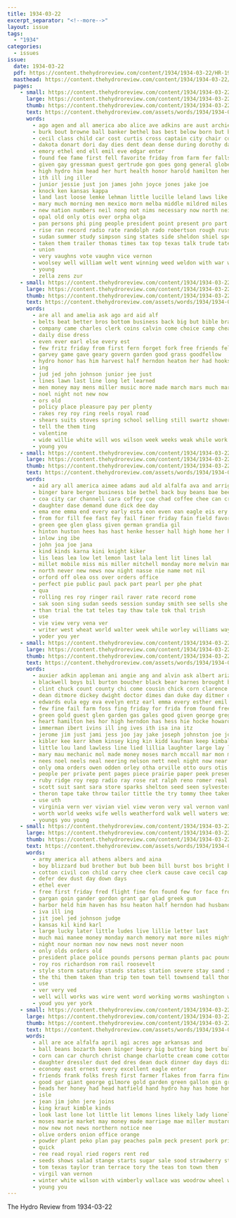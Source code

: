 ```yaml
---
title: 1934-03-22
excerpt_separator: "<!--more-->"
layout: issue
tags:
  - "1934"
categories:
  - issues
issue:
  date: 1934-03-22
  pdf: https://content.thehydroreview.com/content/1934/1934-03-22/HR-1934-03-22.pdf
  masthead: https://content.thehydroreview.com/content/1934/1934-03-22/masthead/HR-1934-03-22.jpg
  pages:
    - small: https://content.thehydroreview.com/content/1934/1934-03-22/small/HR-1934-03-22-01.jpg
      large: https://content.thehydroreview.com/content/1934/1934-03-22/large/HR-1934-03-22-01.jpg
      thumb: https://content.thehydroreview.com/content/1934/1934-03-22/thumbnails/HR-1934-03-22-01.jpg
      text: https://content.thehydroreview.com/assets/words/1934/1934-03-22/HR-1934-03-22-01.txt
      words:
        - ago agen and all america abo alice ave adkins are aust archie aid able american army ann
        - burk bout browne ball banker bethel bas best below born but boys brief bob bers bitterly back board boschert battle binger bussian both bett blood boucher blackwell bie brought bank barn boy been better bring baptist
        - cecil class child car cost curtis cross captain city chair cousin childers circle crissman coin cas close county church con college
        - dakota donart dori day dies dent dean dense during dorothy daughter duet dalke down demand
        - emory ethel end ell emil eve edgar enter
        - found fee fame first fell favorite friday from farm fer falls friends for forth frank farmer fuqua froese frost friend fund
        - given gay gressman guest gertrude gon goes gong general globe gale gave gene gregg goodpasture
        - high hydro him head her hurt health honor harold hamilton henke heidebrecht hatfield hafer horse heide had heart hesser hazel how hoard home held hard
        - ith ill ing iller
        - junior jessie just jon james john joyce jones jake joe
        - knock ken kansas kappa
        - land last loose lemke lehman little lucille leland laws like legion leader levy leaders life lane letter lydia large live
        - mary much morning men mexico morn melba middle mildred miles mut muni means miss monday miller made mura march mer major mountain may memory more mission matter male
        - new nation numbers neil nong not nims necessary now north neighbors
        - opal old only otis over orpha olga
        - pan persons phi ping people president point present pro part patient public process pilgrim phillips past park pay prayer pitzer paston panther pride phyllis
        - rise ran record radio rate randolph rado robertson rough russell road roma roosevelt reali recht ree rus russian runner roy
        - sudan summer study simpson sing states side sheldon shiel special summers sho schol said sch son sur song state sang sian schools susie strong soon second speak school student storm stang seal singer sunday six small south sparks short seven sum story simms
        - taken them trailer thomas times tax top texas talk trude tate then than too the town tse tra tobe thing
        - union
        - very vaughns vote vaughn vice vernon
        - woolsey well william welt went winning weed weldon with war was walk work waller will west ward world week wheel wheeler wife wind
        - young
        - zella zens zur
    - small: https://content.thehydroreview.com/content/1934/1934-03-22/small/HR-1934-03-22-02.jpg
      large: https://content.thehydroreview.com/content/1934/1934-03-22/large/HR-1934-03-22-02.jpg
      thumb: https://content.thehydroreview.com/content/1934/1934-03-22/thumbnails/HR-1934-03-22-02.jpg
      text: https://content.thehydroreview.com/assets/words/1934/1934-03-22/HR-1934-03-22-02.txt
      words:
        - are all and amelia ask ago ard aid alf
        - belts beat better bros bottom business back big but bible braly bob buy best
        - company came charles clerk coins calvin come choice camp cheap county card coats coo can city cole cane class
        - daily dise dress
        - even ever earl else every est
        - few fritz friday from first fern forget fork free friends felton fish for
        - garvey game gave geary govern garden good grass goodfellow
        - hydro honor has him harvest half herndon heaton her had hooks high hoes home hai hand held holding hose
        - ing
        - jud jed john johnson junior jee just
        - lines lawn last line long let learned
        - men money may mens miller music more made march mars much mares merchan mowers match
        - noel night not new now
        - ors old
        - policy place pleasure pay per plenty
        - rakes rey roy ring reels royal road
        - shears suits stoves spring school selling still swartz shower sport smith show start styles slagell socks store shows soy see sunday saturday suit shirts save sara surprise subject supply schools season spies steel swagger
        - tell the them ting
        - valentine
        - wide willie white will wos wilson week weeks weak while work wife warden wool weatherford with
        - young you
    - small: https://content.thehydroreview.com/content/1934/1934-03-22/small/HR-1934-03-22-03.jpg
      large: https://content.thehydroreview.com/content/1934/1934-03-22/large/HR-1934-03-22-03.jpg
      thumb: https://content.thehydroreview.com/content/1934/1934-03-22/thumbnails/HR-1934-03-22-03.jpg
      text: https://content.thehydroreview.com/assets/words/1934/1934-03-22/HR-1934-03-22-03.txt
      words:
        - aid ary all america aimee adams aud ald alfalfa ava and arrigo appleman agy are arie adkins ang agent
        - binger bare berger business bie bethel back buy beans bae been big bon bennett bay bart bishop bread barrett but ball bank billy
        - coa city car channell cara coffey coe chad coffee chee can crosswhite crail childs canes cee corn
        - daughter dase demand dune dick dee day
        - ema ene emma end every early esta eon even ean eagle eis ery
        - from for fill fee fast fey fail finer friday fain field favor fin first font few former fields
        - green gee glen glass given german grandia gil
        - hinton huston hees has hast henke hesser hall high home her hee hot hydro
        - inlow ing ibe
        - john joa joe jana
        - kind kinds karna kini knight kiker
        - lis leas lea low let lemon last lala lent lit lines lal
        - millet mobile miss mis miller mitchell monday more melvin many made man much marion mckinley michell margie march mea
        - north never new news now night nasse nie name not nil
        - orford off olea oss over orders office
        - perfect pie public paul pack part pearl per phe phat
        - qua
        - rolling res roy ringer rail raver rate record rome
        - sak soon sing sudan seeds session sunday smith see sells she saturday standard steel son side short sie stubblefield scott service seed sap suit soy stange
        - than trial the tat teles tay thaw tale tok thal trish
        - use
        - vie view very vena ver
        - writer west wheat world walter week while worley williams way wife wilson why went was with weeks wily woo will
        - yoder you yer
    - small: https://content.thehydroreview.com/content/1934/1934-03-22/small/HR-1934-03-22-04.jpg
      large: https://content.thehydroreview.com/content/1934/1934-03-22/large/HR-1934-03-22-04.jpg
      thumb: https://content.thehydroreview.com/content/1934/1934-03-22/thumbnails/HR-1934-03-22-04.jpg
      text: https://content.thehydroreview.com/assets/words/1934/1934-03-22/HR-1934-03-22-04.txt
      words:
        - auxier adkin appleman ani angie ang and alvin ask albert arizona alfalfa ard able all alice ault ald aubrey arvin ally are adkins alton aud ali adams acres
        - blackwell boys bil burton boucher black bear barnes brought buys bethel baby ben bennett burkhalter bowen bos but boschert bayer ball back bradshaw been best both bal burk bradley butcher boards brooker block butler big brings buy
        - clint chuck count county chi come cousin chick corn clarence company chittenden charles cox chappell charlot can coffee carney church chris carl cotton clover claude cecil clara cee collar creek clinton chief city clear
        - dean ditmore dickey dwight doctor dimes dan duke day ditmer dorse dill darko dooley does daughter dent davidson dinner dozier demand days dage
        - edwards eula egy eva evelyn entz earl emma every esther emil even ell ethel elizabeth eakins enter estes end
        - few fine fail farm foss fing friday for frida from found freedom farmer frank finney frankie field fam fred fan folly fond folks frans
        - green gold guest glen garden gas gales good given george gregg granville grain
        - heart hamilton hes hor high herndon has hess hie hocke howard hern harold harding him heck hose hill home hare hone her harry henry hydro halter harley had hair helzer house handing harm haye
        - immerman ibert ivins ill ing ives ith isa ina itz
        - jerome jim just jami jess joo jay jake joseph johnston joe johnson jean
        - kibler kee kerr khem kinsey king kin kidd kaufman keep kimball kinds komen kimbro kluver
        - little lou land lawless line lied lillia laughter large lay last loss look lee lemon left lorene lawrence lasley like
        - mary mau mechanic mol made money moses march mccall mar mon more mil millet muller mash mapel mor maggie moore mele milla moth mound massey mansel mills many mildred medal miss mala meda magazine measles may manner mckee main miles members monday much mill
        - nees noel neels neal neering nelson nett neel night now near not news new need
        - only oma orders owen odden orley otha orville otto ours otis owens oven oliver office
        - people per private pent pages piece prairie paper peek present pullen patricks pie peter pro price
        - ruby ridge roy repp radio ray rose rat ralph reno romer real ruth road russell
        - scott suit sant sara store sparks shelton seed seen sylvester spring sunday sallie susie sun scouten street simple suter sister sell sickles state small sheffer son see still she seat sick seeds sons school sion sid sur sor salyers simpson sleep send speaker saturday safe schantz supper side south smith smile
        - theron tape take throw tailor tittle the try tommy thee taken then thys tray tan thome tho toman thomas truly than them thoma trailer
        - use uth
        - virginia vern ver vivian viel view veron very val vernon vanhuss
        - worth world weeks wife wells weatherford walk well waters weichel will went wyatt was week west working with work whitley way welcome winter web whack wat wildman won wey want wear
        - youngs you young
    - small: https://content.thehydroreview.com/content/1934/1934-03-22/small/HR-1934-03-22-05.jpg
      large: https://content.thehydroreview.com/content/1934/1934-03-22/large/HR-1934-03-22-05.jpg
      thumb: https://content.thehydroreview.com/content/1934/1934-03-22/thumbnails/HR-1934-03-22-05.jpg
      text: https://content.thehydroreview.com/assets/words/1934/1934-03-22/HR-1934-03-22-05.txt
      words:
        - army america all athens albers and aina
        - boy blizzard bud brother but bub been bill burst bos bright best bring breach both bering bank
        - cotton civil con child carry chee clerk cause cave cecil cap cant cash congress corn cleveland check care can
        - defer dev dust day down days
        - ethel ever
        - free first friday fred flight fine fon found few for face from
        - gargan goin gander gordon grant gar glad greek gum
        - harbor held him haven has hsu heaton half herndon had husbands house hydro hundred hom her home
        - iva ill ing
        - jit joel jed johnson judge
        - kansas kil kind karl
        - large lucky later little ludes live lillie letter last
        - much mai manee money monday march memory mat more miles might main
        - night nour norman nov now news nost never noon
        - only olds orders old
        - president place police pounds persons perman plants pac pound plane pearce pack pont
        - roy ros richardson rom rail roosevelt
        - style storm saturday stands states station severe stay sand soma sat school sauce strike see ship sober said spare stockton south say stover still soon smith sunday sting sho search suit silk
        - the thi them taken than trip ten town tell townsend tall thomas thousand tal
        - use
        - ver very ved
        - well will works was wire went word working worms washington white wen welcome while with week wedding william want wes wright
        - youd you yer york
    - small: https://content.thehydroreview.com/content/1934/1934-03-22/small/HR-1934-03-22-06.jpg
      large: https://content.thehydroreview.com/content/1934/1934-03-22/large/HR-1934-03-22-06.jpg
      thumb: https://content.thehydroreview.com/content/1934/1934-03-22/thumbnails/HR-1934-03-22-06.jpg
      text: https://content.thehydroreview.com/assets/words/1934/1934-03-22/HR-1934-03-22-06.txt
      words:
        - all are ace alfalfa april agi acres age arkansas and
        - ball beans bozarth been binger beery big butter bing bert bulk bale bring but buy bar bread ben bales boucher bright belle bottle brown billie bunch barrymore
        - corn can car church christ change charlotte cream come cotton camp cabbage cash capps carl crawford cope call coffee cake close cot cor
        - daughter dressler dust ded dres dean duck dinner day days dixie david during dairy
        - economy east ernest every excellent eagle enter
        - friends frank folks fresh first farmer flakes from farra fine firm fore friday fara fees for finger
        - good gar giant george gilmore gold garden green gallon gin gray gourd
        - heads her honey had head hatfield hand hydro hay has home homa
        - isle
        - jean jim john jere joins
        - king kraut kimble kinds
        - look last lone lot little lit lemons lines likely lady lionel lux lora lahoma less low large lust
        - moses marie market may money made marriage mae miller mustard monday mary most march mario many miss
        - now new not news northern notice nee
        - olive orders onion office orange
        - powder plant peko plan pay peaches palm peck present pork pride pen pickles pitzer pump power part pounds post pair pears place pauline pound per pick peo price pastor proper patricks peet ply plants pat pail
        - quick
        - ree read royal ried rogers rent red
        - seeds shows salad stange starts sugar sale sood strawberry style shorts sour size sweet sell soap store shear save son saturday she see service sunday spoon second
        - tom texas taylor tran terrace tory the teas ton town them
        - virgil van vernon
        - winter white wilson with wimberly wallace was woodrow wheel week west wang wheat weather will
        - young you
---
```


The Hydro Review from 1934-03-22

<!--more-->

